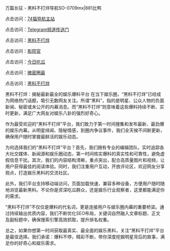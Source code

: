 万篇长征 - 黑料不打烊导航SO-0709mx|881比鸭

点击访问：<a href="https://74mao.com/">74猫导航主站</a>

点击访问：<a href="https://74mao.com/">Telegram频道传送门</a>

点击访问：<a href="https://heiliaoxrq8i9.pages.dev">黑料不打烊</a>

点击访问：<a href="https://heiliao9wsbg3.pages.dev ">影院官</a>

点击访问：<a href="https://heiliaoryrhyu.pages.dev">今日吃瓜</a>

点击访问：<a href="https://heiliaox6jgh3.pages.dev">微密圈最</a>

点击访问：<a href="https://heiliaokof3cy.pages.dev">黑料不打烊</a>

黑料不打烊：揭秘最新最全的娱乐爆料平台
在当下娱乐圈，“黑料不打烊”已经成为网络热门话题，吸引无数网友关注。所谓“黑料”，指的是明星、公众人物的负面新闻、秘密或未公开的内幕消息。而“黑料不打烊”则意味着这些爆料持续不断、实时更新，满足广大网友对娱乐八卦的强烈好奇心。

作为最受欢迎的“黑料不打烊”平台，我们致力于第一时间搜集和发布最新、最劲爆的娱乐内幕。从明星绯闻、隐秘情感，到圈内争议事件，我们全天候不间断更新，确保用户随时掌握最鲜活的娱乐动态。

为何选择我们的“黑料不打烊”平台？首先，我们拥有专业的编辑团队，实时追踪各大社交媒体、新闻源和娱乐圈动态，第一时间核实爆料的真实性和可靠性，避免虚假信息干扰。其次，我们的内容结构清晰，重点突出，配合高质量图片和视频，让用户获得最佳的阅读体验。同时，我们注重用户互动，开放评论区，欢迎网友分享观点，打造娱乐黑料的交流社区。

此外，我们平台支持移动端访问，页面加载快速，兼容多种设备，方便用户随时随地浏览最新黑料。不论你是资深吃瓜群众，还是娱乐行业观察者，这里都能满足你的需求。

“黑料不打烊”不仅仅是爆料的代名词，更是连接用户与娱乐圈内幕的重要桥梁。通过持续输出优质内容，我们不断优化SEO布局，关键词自然融入文章标题、正文及副标题中，确保搜索引擎高效抓取，提升排名权重。

总之，如果你想第一时间获取最真实、最全面的娱乐黑料，关注“黑料不打烊”平台是最佳选择。我们承诺：爆料不停，精彩不断，带你深度挖掘明星背后的故事，满足你的好奇心和娱乐需求。
